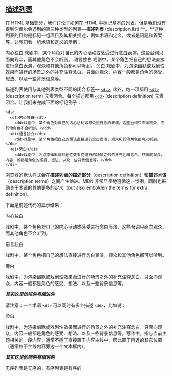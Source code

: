 ## [描述列表](https://developer.mozilla.org/zh-CN/docs/Learn/HTML/Introduction_to_HTML/Advanced_text_formatting#描述列表 "Permalink to 描述列表")

在 HTML 基础部分，我们讨论了如何在 HTML 中[标记基本的列表](https://developer.mozilla.org/zh-CN/docs/Learn/HTML/Introduction_to_HTML/HTML_text_fundamentals#列表_lists)，但是我们没有提到你偶尔会遇到的第三种类型的列表—**描述列表** (description list) **。**这种列表的目的是标记一组项目及其相关描述，例如术语和定义，或者是问题和答案等。让我们看一组术语和定义的示例：

内心独白
戏剧中，某个角色对自己的内心活动或感受进行念白表演，这些台词只面向观众，而其他角色不会听到。
语言独白
戏剧中，某个角色把自己的想法直接进行念白表演，观众和其他角色都可以听到。
旁白
戏剧中，为渲染幽默或戏剧性效果而进行的场景之外的补充注释念白，只面向观众，内容一般都是角色的感受、想法、以及一些背景信息等。

描述列表使用与其他列表类型不同的闭合标签— [`<dl>`](https://developer.mozilla.org/zh-CN/docs/Web/HTML/Element/dl); 此外，每一项都用 [`<dt>`](https://developer.mozilla.org/zh-CN/docs/Web/HTML/Element/dt) (description term) 元素闭合。每个描述都用 [`<dd>`](https://developer.mozilla.org/zh-CN/docs/Web/HTML/Element/dd) (description definition) 元素闭合。让我们来完成下面的标记例子：

```
<dl>
  <dt>内心独白</dt>
    <dd>戏剧中，某个角色对自己的内心活动或感受进行念白表演，这些台词只面向观众，而其他角色不会听到。</dd>
  <dt>语言独白</dt>
    <dd>戏剧中，某个角色把自己的想法直接进行念白表演，观众和其他角色都可以听到。</dd>
  <dt>旁白</dt>
    <dd>戏剧中，为渲染幽默或戏剧性效果而进行的场景之外的补充注释念白，只面向观众，内容一般都是角色的感受、想法、以及一些背景信息等。</dd>
</dl>
```

浏览器的默认样式会在**描述列表的描述部分**（description definition）和**描述术语**（description terms）之间产生缩进。MDN 非常严密地遵循这一惯例，同时也鼓励关于术语的其他更多的定义（but also embolden the terms for extra definition）。

下面是前述代码的显示结果：

内心独白

戏剧中，某个角色对自己的内心活动或感受进行念白表演，这些台词只面向观众，而其他角色不会听到。

语言独白

戏剧中，某个角色把自己的想法直接进行念白表演，观众和其他角色都可以听到。

旁白

戏剧中，为渲染幽默或戏剧性效果而进行的场景之外的补充注释念白，只面向观众，内容一般都是角色的感受、想法、以及一些背景信息等。

***其实这里他喵的有缩进的***

请注意：一个术语 `<dt>` 可以同时有多个描述 `<dd>`，比如说：

旁白

戏剧中，为渲染幽默或戏剧性效果而进行的场景之外的补充注释念白，只面向观众，内容一般都是角色的感受、想法、以及一些背景信息等。写作中，指与当前主题相关的一段内容，通常不适于直接置于内容主线中，因此置于附近的其它位置（通常位于主线内容旁边一个文本框内）。

***其实这里他喵的有缩进的***

无序列表是无序的，有序列表是有序的